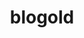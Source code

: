 ---
layout: redirected
sitemap: false
title: blogold
nav: false
nav_order: 1
permalink: /pastold/
redirect_to:  https://past.pages.dev/
---